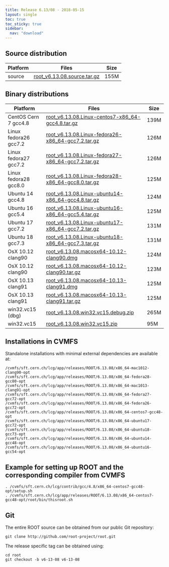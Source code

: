 ```yaml
---
title: Release 6.13/08 - 2018-05-15
layout: single
toc: true
toc_sticky: true
sidebar:
  nav: "download"
---
```


<!-- ## Highlights
NOT YET IMPLEMENTED
-->


## Source distribution

| Platform       | Files | Size |
|-----------|-------|-----|
| source | [root_v6.13.08.source.tar.gz](https://root.cern.ch/download/root_v6.13.08.source.tar.gz) | 155M |


## Binary distributions

| Platform       | Files | Size |
|-----------|-------|-----|
| CentOS Cern 7 gcc4.8 | [root_v6.13.08.Linux-centos7-x86_64-gcc4.8.tar.gz](https://root.cern.ch/download/root_v6.13.08.Linux-centos7-x86_64-gcc4.8.tar.gz) | 139M |
| Linux fedora26 gcc7.2 | [root_v6.13.08.Linux-fedora26-x86_64-gcc7.2.tar.gz](https://root.cern.ch/download/root_v6.13.08.Linux-fedora26-x86_64-gcc7.2.tar.gz) | 126M |
| Linux fedora27 gcc7.2 | [root_v6.13.08.Linux-fedora27-x86_64-gcc7.2.tar.gz](https://root.cern.ch/download/root_v6.13.08.Linux-fedora27-x86_64-gcc7.2.tar.gz) | 126M |
| Linux fedora28 gcc8.0 | [root_v6.13.08.Linux-fedora28-x86_64-gcc8.0.tar.gz](https://root.cern.ch/download/root_v6.13.08.Linux-fedora28-x86_64-gcc8.0.tar.gz) | 125M |
| Ubuntu 14 gcc4.8 | [root_v6.13.08.Linux-ubuntu14-x86_64-gcc4.8.tar.gz](https://root.cern.ch/download/root_v6.13.08.Linux-ubuntu14-x86_64-gcc4.8.tar.gz) | 124M |
| Ubuntu 16 gcc5.4 | [root_v6.13.08.Linux-ubuntu16-x86_64-gcc5.4.tar.gz](https://root.cern.ch/download/root_v6.13.08.Linux-ubuntu16-x86_64-gcc5.4.tar.gz) | 125M |
| Ubuntu 17 gcc7.2 | [root_v6.13.08.Linux-ubuntu17-x86_64-gcc7.2.tar.gz](https://root.cern.ch/download/root_v6.13.08.Linux-ubuntu17-x86_64-gcc7.2.tar.gz) | 131M |
| Ubuntu 18 gcc7.3 | [root_v6.13.08.Linux-ubuntu18-x86_64-gcc7.3.tar.gz](https://root.cern.ch/download/root_v6.13.08.Linux-ubuntu18-x86_64-gcc7.3.tar.gz) | 131M |
| OsX 10.12 clang90 | [root_v6.13.08.macosx64-10.12-clang90.dmg](https://root.cern.ch/download/root_v6.13.08.macosx64-10.12-clang90.dmg) | 124M |
| OsX 10.12 clang90 | [root_v6.13.08.macosx64-10.12-clang90.tar.gz](https://root.cern.ch/download/root_v6.13.08.macosx64-10.12-clang90.tar.gz) | 123M |
| OsX 10.13 clang91 | [root_v6.13.08.macosx64-10.13-clang91.dmg](https://root.cern.ch/download/root_v6.13.08.macosx64-10.13-clang91.dmg) | 125M |
| OsX 10.13 clang91 | [root_v6.13.08.macosx64-10.13-clang91.tar.gz](https://root.cern.ch/download/root_v6.13.08.macosx64-10.13-clang91.tar.gz) | 125M |
| win32.vc15 (dbg) | [root_v6.13.08.win32.vc15.debug.zip](https://root.cern.ch/download/root_v6.13.08.win32.vc15.debug.zip) | 265M |
| win32.vc15 | [root_v6.13.08.win32.vc15.zip](https://root.cern.ch/download/root_v6.13.08.win32.vc15.zip) |  95M |



## Installations in CVMFS
Standalone installations with minimal external dependencies are available at:
~~~
/cvmfs/sft.cern.ch/lcg/app/releases/ROOT/6.13.08/x86_64-mac1012-clang90-opt
/cvmfs/sft.cern.ch/lcg/app/releases/ROOT/6.13.08/x86_64-fedora28-gcc80-opt
/cvmfs/sft.cern.ch/lcg/app/releases/ROOT/6.13.08/x86_64-mac1013-clang91-opt
/cvmfs/sft.cern.ch/lcg/app/releases/ROOT/6.13.08/x86_64-fedora27-gcc72-opt
/cvmfs/sft.cern.ch/lcg/app/releases/ROOT/6.13.08/x86_64-fedora26-gcc72-opt
/cvmfs/sft.cern.ch/lcg/app/releases/ROOT/6.13.08/x86_64-centos7-gcc48-opt
/cvmfs/sft.cern.ch/lcg/app/releases/ROOT/6.13.08/x86_64-ubuntu17-gcc72-opt
/cvmfs/sft.cern.ch/lcg/app/releases/ROOT/6.13.08/x86_64-ubuntu18-gcc73-opt
/cvmfs/sft.cern.ch/lcg/app/releases/ROOT/6.13.08/x86_64-ubuntu14-gcc48-opt
/cvmfs/sft.cern.ch/lcg/app/releases/ROOT/6.13.08/x86_64-ubuntu16-gcc54-opt
~~~


## Example for setting up ROOT and the corresponding compiler from CVMFS
~~~
. /cvmfs/sft.cern.ch/lcg/contrib/gcc/4.8/x86_64-centos7-gcc48-opt/setup.sh
. /cvmfs/sft.cern.ch/lcg/app/releases/ROOT/6.13.08/x86_64-centos7-gcc48-opt/root/bin/thisroot.sh
~~~

## Git
The entire ROOT source can be obtained from our public Git repository:

~~~
git clone http://github.com/root-project/root.git
~~~
The release specific tag can be obtained using:
~~~
cd root
git checkout -b v6-13-08 v6-13-08
~~~

